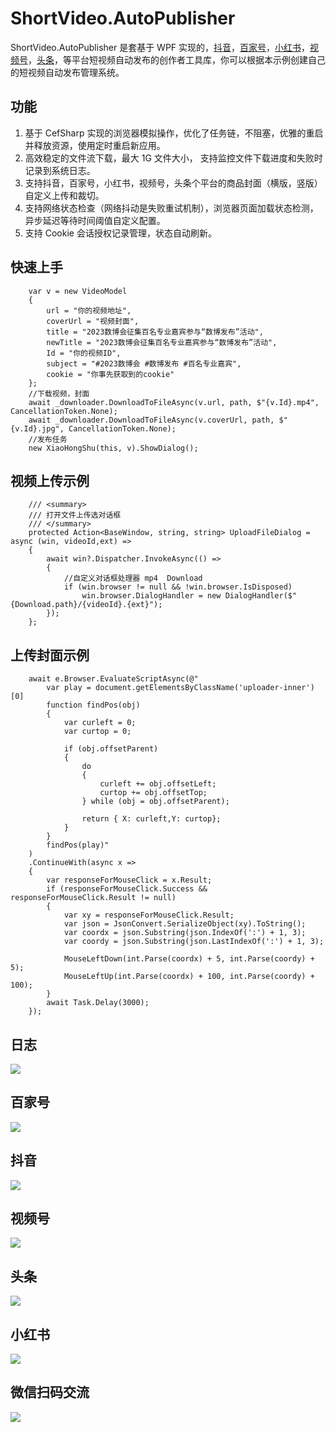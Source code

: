 # ShortVideo.AutoPublisher

ShortVideo.AutoPublisher 是套基于 WPF 实现的，[抖音](https://creator.douyin.com)，[百家号](https://baijiahao.baidu.com/builder/rc/edit?type=videoV2)，[小红书](https://creator.xiaohongshu.com)，[视频号](https://channels.weixin.qq.com)，[头条](https://mp.toutiao.com/profile_v4/xigua/upload-video)，等平台短视频自动发布的创作者工具库，你可以根据本示例创建自己的短视频自动发布管理系统。

## 功能

1. 基于 CefSharp 实现的浏览器模拟操作，优化了任务链，不阻塞，优雅的重启并释放资源，使用定时重启新应用。
2. 高效稳定的文件流下载，最大 1G 文件大小， 支持监控文件下载进度和失败时记录到系统日志。
3. 支持抖音，百家号，小红书，视频号，头条个平台的商品封面（横版，竖版）自定义上传和裁切。
4. 支持网络状态检查（网络抖动是失败重试机制），浏览器页面加载状态检测，异步延迟等待时间阈值自定义配置。
5. 支持 Cookie 会话授权记录管理，状态自动刷新。

## 快速上手

```
    var v = new VideoModel
    {
        url = "你的视频地址",
        coverUrl = "视频封面",
        title = "2023数博会征集百名专业嘉宾参与“数博发布”活动",
        newTitle = "2023数博会征集百名专业嘉宾参与“数博发布”活动",
        Id = "你的视频ID",
        subject = "#2023数博会 #数博发布 #百名专业嘉宾",
        cookie = "你事先获取到的cookie"
    };
    //下载视频，封面
    await _downloader.DownloadToFileAsync(v.url, path, $"{v.Id}.mp4", CancellationToken.None);
    await _downloader.DownloadToFileAsync(v.coverUrl, path, $"{v.Id}.jpg", CancellationToken.None);
    //发布任务
    new XiaoHongShu(this, v).ShowDialog();
```

## 视频上传示例

```
    /// <summary>
    /// 打开文件上传选对话框
    /// </summary>
    protected Action<BaseWindow, string, string> UploadFileDialog = async (win, videoId,ext) =>
    {
        await win?.Dispatcher.InvokeAsync(() =>
        {
            //自定义对话框处理器 mp4  Download
            if (win.browser != null && !win.browser.IsDisposed)
                win.browser.DialogHandler = new DialogHandler($"{Download.path}/{videoId}.{ext}");
        });
    };
```

## 上传封面示例

```
    await e.Browser.EvaluateScriptAsync(@"
        var play = document.getElementsByClassName('uploader-inner')[0]
        function findPos(obj)
        {
            var curleft = 0;
            var curtop = 0;

            if (obj.offsetParent)
            {
                do
                {
                    curleft += obj.offsetLeft;
                    curtop += obj.offsetTop;
                } while (obj = obj.offsetParent);

                return { X: curleft,Y: curtop};
            }
        }
        findPos(play)"
    )
    .ContinueWith(async x =>
    {
        var responseForMouseClick = x.Result;
        if (responseForMouseClick.Success && responseForMouseClick.Result != null)
        {
            var xy = responseForMouseClick.Result;
            var json = JsonConvert.SerializeObject(xy).ToString();
            var coordx = json.Substring(json.IndexOf(':') + 1, 3);
            var coordy = json.Substring(json.LastIndexOf(':') + 1, 3);

            MouseLeftDown(int.Parse(coordx) + 5, int.Parse(coordy) + 5);
            MouseLeftUp(int.Parse(coordx) + 100, int.Parse(coordy) + 100);
        }
        await Task.Delay(3000);
    });
```

## 日志

<img src="https://github.com/dorisoy/ShortVideo.AutoPublisher/blob/main/Screen/Console.png" />

## 百家号

<img src="https://github.com/dorisoy/ShortVideo.AutoPublisher/blob/main/Screen/Baijiahao.png" />

## 抖音

<img src="https://github.com/dorisoy/ShortVideo.AutoPublisher/blob/main/Screen/Douyin.png" />

## 视频号

<img src="https://github.com/dorisoy/ShortVideo.AutoPublisher/blob/main/Screen/Shipinhao.png" />

## 头条

<img src="https://github.com/dorisoy/ShortVideo.AutoPublisher/blob/main/Screen/Toutiao.png" />

## 小红书

<img src="https://github.com/dorisoy/ShortVideo.AutoPublisher/blob/main/Screen/XiaoHongShu.png" />


## 微信扫码交流

![](https://github.com/dorisoy/Wesley/blob/main/weixing.png?raw=true)
